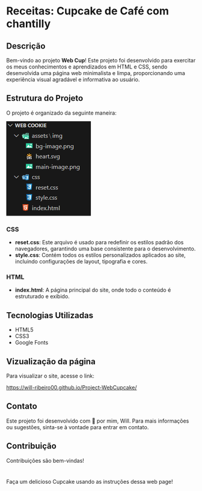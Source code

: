 # Receitas: Cupcake de Café com chantilly
## Descrição

Bem-vindo ao projeto **Web Cup**! Este projeto foi desenvolvido para exercitar os meus conhecimentos e aprendizados em HTML e CSS, sendo desenvolvida uma página web minimalista e limpa, proporcionando uma experiência visual agradável e informativa ao usuário.


## Estrutura do Projeto

O projeto é organizado da seguinte maneira:

<img src='assets/img/Arquitetura do Projeto.png'>

### CSS

- **reset.css**: Este arquivo é usado para redefinir os estilos padrão dos navegadores, garantindo uma base consistente para o desenvolvimento.
- **style.css**: Contém todos os estilos personalizados aplicados ao site, incluindo configurações de layout, tipografia e cores.

### HTML

- **index.html**: A página principal do site, onde todo o conteúdo é estruturado e exibido.


## Tecnologias Utilizadas

- HTML5
- CSS3
- Google Fonts


## Vizualização da página

Para visualizar o site, acesse o link:

https://will-ribeiro00.github.io/Project-WebCupcake/

## Contato

Este projeto foi desenvolvido com 💖 por mim, Will. Para mais informações ou sugestões, sinta-se à vontade para entrar em contato.

## Contribuição

Contribuições são bem-vindas!
#
Faça um delicioso Cupcake usando as instruções dessa web page!
